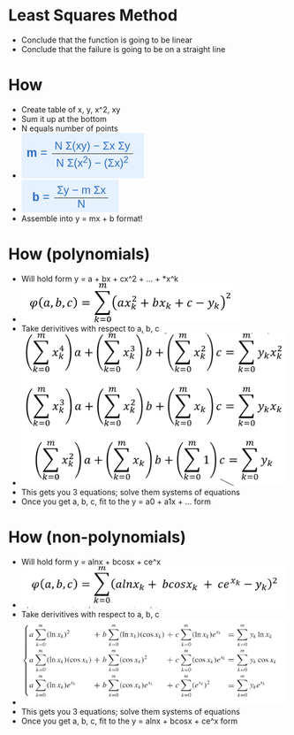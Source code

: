 # Least Squares Method
- Conclude that the function is going to be linear
- Conclude that the failure is going to be on a straight line

# How
- Create table of x, y, x^2, xy
- Sum it up at the bottom
- N equals number of points
- ![](img/slope.png)
- ![](img/int.png)
- Assemble into y = mx + b format!

# How (polynomials)
- Will hold form y = a + bx + cx^2 + ... + *x^k
- ![](img/poly_err.png)
- Take derivitives with respect to a, b, c
- ![](img/poly_least.png)
- This gets you 3 equations; solve them systems of equations
- Once you get a, b, c, fit to the y = a0 + a1x + ... form

# How (non-polynomials)
- Will hold form y = alnx + bcosx + ce^x
- ![](img/nonpoly_err.png)
- Take derivitives with respect to a, b, c
- ![](img/nonpoly_least.png)
- This gets you 3 equations; solve them systems of equations
- Once you get a, b, c, fit to the y = alnx + bcosx + ce^x form
